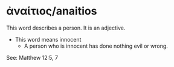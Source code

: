# ἀναίτιος/anaitios
This word describes a person. It is an adjective.
* This word means innocent
    * A person who is innocent has done nothing evil or wrong.

See: Matthew 12:5, 7
